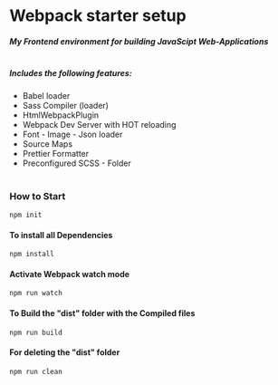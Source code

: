 # Webpack starter setup

##### My Frontend environment for building JavaScipt Web-Applications
#
##### Includes the following features:

- Babel loader
- Sass Compiler (loader)
- HtmlWebpackPlugin
- Webpack Dev Server with HOT reloading
- Font - Image - Json loader
- Source Maps
- Prettier Formatter
- Preconfigured SCSS - Folder

#

### How to Start 

```
npm init
```
#### To install all Dependencies
```
npm install
```

#### Activate Webpack watch mode
```
npm run watch 
```

#### To Build the "dist" folder with the Compiled files
```
npm run build
```
#### For deleting the "dist" folder
```
npm run clean
```
